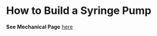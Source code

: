 # How to Build a Syringe Pump

**See Mechanical Page** [here](/Syringe-Pump-Demo/mechanical-assembly) 
